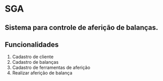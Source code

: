 # SGA

## Sistema para controle de aferição de balanças.

## Funcionalidades
1. Cadastro de cliente
2. Cadastro de balanças
3. Cadastro de ferramentas de aferição
4. Realizar aferição de balança
